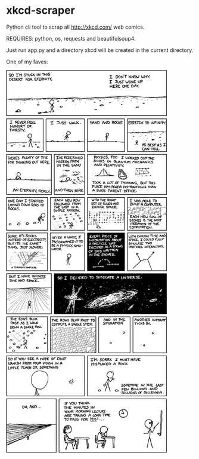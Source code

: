 # xkcd-scraper
Python cli tool to scrap all http://xkcd.com/ web comics.

REQUIRES: python, os, requests and beautifulsoup4.

Just run app.py and a directory xkcd will be created in the current directory. 

One of my faves:

![alt tag](https://github.com/wpvic/xkcd-scraper/blob/master/a_bunch_of_rocks.png?raw=true)


